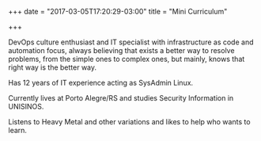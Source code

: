 +++
date = "2017-03-05T17:20:29-03:00"
title = "Mini Curriculum"

+++

DevOps culture enthusiast and IT specialist with infrastructure as code and automation focus, always believing that exists a better way to resolve problems, from the simple ones to complex ones, but mainly, knows that right way is the better way.

Has 12 years of IT experience acting as SysAdmin Linux.

Currently lives at Porto Alegre/RS and studies Security Information in UNISINOS.

Listens to Heavy Metal and other variations and likes to help who wants to learn.
